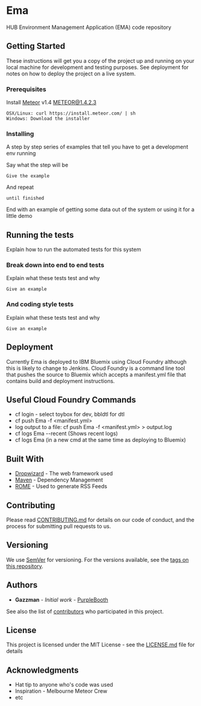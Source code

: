 Ema
===

HUB Environment Management Application (EMA) code repository

## Getting Started

These instructions will get you a copy of the project up and running on your local machine for development and testing purposes. See deployment for notes on how to deploy the project on a live system.

### Prerequisites

Install [Meteor](https://www.meteor.com/) v1.4
METEOR@1.4.2.3
```
OSX/Linux: curl https://install.meteor.com/ | sh
Windows: Download the installer
```

### Installing

A step by step series of examples that tell you have to get a development env running

Say what the step will be

```
Give the example
```

And repeat

```
until finished
```

End with an example of getting some data out of the system or using it for a little demo

## Running the tests

Explain how to run the automated tests for this system

### Break down into end to end tests

Explain what these tests test and why

```
Give an example
```

### And coding style tests

Explain what these tests test and why

```
Give an example
```

## Deployment

Currently Ema is deployed to IBM Bluemix using Cloud Foundry although this is likely to change to Jenkins.
Cloud Foundry is a command line tool that pushes the source to Bluemix which accepts a manifest.yml file that
contains build and deployment instructions.

## Useful Cloud Foundry Commands

* cf login - select toybox for dev, bbldtl for dtl
* cf push Ema -f <manifest.yml>
* log output to a file: cf push Ema -f <manifest.yml> > output.log
* cf logs Ema --recent (Shows recent logs)
* cf logs Ema (in a new cmd at the same time as deploying to Bluemix)

## Built With

* [Dropwizard](http://www.dropwizard.io/1.0.2/docs/) - The web framework used
* [Maven](https://maven.apache.org/) - Dependency Management
* [ROME](https://rometools.github.io/rome/) - Used to generate RSS Feeds

## Contributing

Please read [CONTRIBUTING.md](https://gist.github.com/abcd) for details on our code of conduct, and the process for submitting pull requests to us.

## Versioning

We use [SemVer](http://semver.org/) for versioning. For the versions available, see the [tags on this repository](https://github.com/gazinbendigo/holly-base/tags).

## Authors

* **Gazzman** - *Initial work* - [PurpleBooth](https://github.com/)

See also the list of [contributors](https://github.com/your/project/contributors) who participated in this project.

## License

This project is licensed under the MIT License - see the [LICENSE.md](LICENSE.md) file for details

## Acknowledgments

* Hat tip to anyone who's code was used
* Inspiration - Melbourne Meteor Crew
* etc
